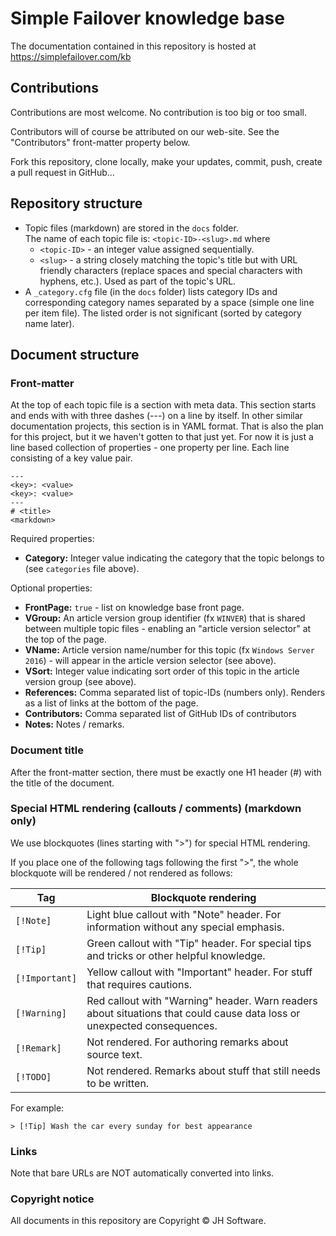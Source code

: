 ﻿# Simple Failover knowledge base

The documentation contained in this repository is hosted at <https://simplefailover.com/kb>

## Contributions

Contributions are most welcome. No contribution is too big or too small.

Contributors will of course be attributed on our web-site. See the "Contributors" front-matter property below.

Fork this repository, clone locally, make your updates, commit, push, create a pull request in GitHub...

## Repository structure

- Topic files (markdown) are stored in the `docs` folder.  
The name of each topic file is: `<topic-ID>-<slug>.md` where
  - `<topic-ID>` - an integer value assigned sequentially.
  - `<slug>` - a string closely matching the topic's title but with URL friendly characters (replace spaces and special characters with hyphens, etc.). Used as part of the topic's URL.
- A `_category.cfg` file (in the `docs` folder) lists category IDs and corresponding category names separated by a space (simple one line per item file). The listed order is not significant (sorted by category name later).

## Document structure

### Front-matter

At the top of each topic file is a section with meta data. This section starts and ends with with three dashes (---) on a line by itself.
In other similar documentation projects, this section is in YAML format.
That is also the plan for this project, but it we haven't gotten to that just yet.
For now it is just a line based collection of properties - one property per line.
Each line consisting of a key value pair.

```
---
<key>: <value>
<key>: <value>
---
# <title>
<markdown>
```

Required properties: 
 
- **Category:** Integer value indicating the category that the topic belongs to (see `categories` file above).

Optional properties:  

- **FrontPage:** `true` - list on knowledge base front page.
- **VGroup:** An article version group identifier (fx `WINVER`) that is shared between multiple topic files - enabling an "article version selector" at the top of the page. 
- **VName:** Article version name/number for this topic (fx `Windows Server 2016`) - will appear in the article version selector (see above).
- **VSort:** Integer value indicating sort order of this topic in the article version group (see above). 
- **References:** Comma separated list of topic-IDs (numbers only). Renders as a list of links at the bottom of the page.
- **Contributors:** Comma separated list of GitHub IDs of contributors  
- **Notes:** Notes / remarks.

### Document title

After the front-matter section, there must be exactly one H1 header (#) with the title of the document.

### Special HTML rendering (callouts / comments) (markdown only)

We use blockquotes (lines starting with ">") for special HTML rendering.

If you place one of the following tags following the first ">", the whole blockquote will be rendered / not rendered as follows:

| Tag | Blockquote rendering |
| --- | --- |
| `[!Note]`      | Light blue callout with "Note" header. For information without any special emphasis.| 
| `[!Tip]`       | Green callout with "Tip" header. For special tips and tricks or other helpful knowledge. | 
| `[!Important]` | Yellow callout with "Important" header. For stuff that requires cautions.  |
| `[!Warning]`   | Red callout with "Warning" header. Warn readers about situations that could cause data loss or unexpected consequences. |
| `[!Remark]` | Not rendered. For authoring remarks about source text. |
| `[!TODO]` | Not rendered. Remarks about stuff that still needs to be written. |

For example:

```
> [!Tip] Wash the car every sunday for best appearance
```

### Links

Note that bare URLs are NOT automatically converted into links.

### Copyright notice

All documents in this repository are Copyright &copy; JH Software.
